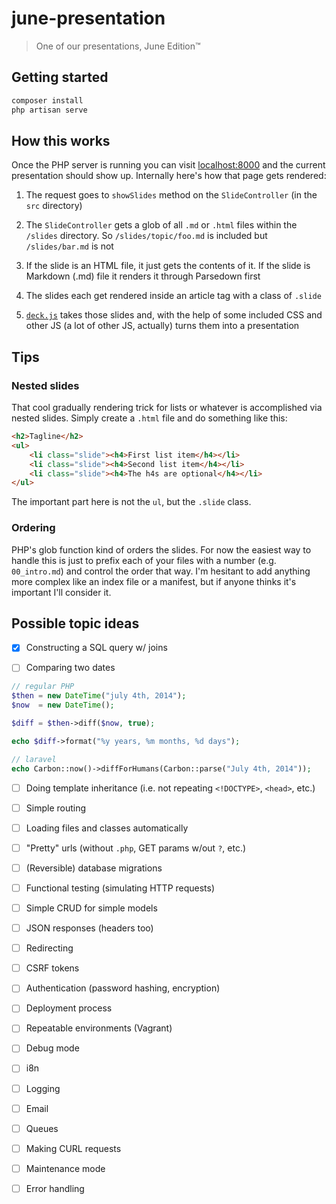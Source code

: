 june-presentation
=================
>One of our presentations, June Edition™

Getting started
---------------
```bash
composer install
php artisan serve
```

How this works
--------------
Once the PHP server is running you can visit [localhost:8000][localhost] and the
current presentation should show up. Internally here's how that page gets
rendered:

1. The request goes to `showSlides` method on the `SlideController` (in the
   `src` directory)

2. The `SlideController` gets a glob of all `.md` or `.html` files within the
   `/slides` directory. So `/slides/topic/foo.md` is included but
   `/slides/bar.md` is not

3. If the slide is an HTML file, it just gets the contents of it. If the slide
   is Markdown (.md) file it renders it through Parsedown first

4. The slides each get rendered inside an article tag with a class of `.slide`

5. [`deck.js`][deckjs] takes those slides and, with the help of some included
   CSS and other JS (a lot of other JS, actually) turns them into a presentation

[localhost]: http://localhost:8000
[deckjs]: http://imakewebthings.com/deck.js/

Tips
----

### Nested slides

That cool gradually rendering trick for lists or whatever is accomplished via
nested slides. Simply create a `.html` file and do something like this:

```html
<h2>Tagline</h2>
<ul>
    <li class="slide"><h4>First list item</h4></li>
    <li class="slide"><h4>Second list item</h4></li>
    <li class="slide"><h4>The h4s are optional</h4></li>
</ul>
```

The important part here is not the `ul`, but the `.slide` class.

### Ordering

PHP's glob function kind of orders the slides. For now the easiest way to handle
this is just to prefix each of your files with a number (e.g. `00_intro.md`) and
control the order that way. I'm hesitant to add anything more complex like an
index file or a manifest, but if anyone thinks it's important I'll consider it.

Possible topic ideas
--------------------
- [x] Constructing a SQL query w/ joins

- [ ] Comparing two dates

```php
// regular PHP
$then = new DateTime("july 4th, 2014");
$now  = new DateTime();

$diff = $then->diff($now, true);

echo $diff->format("%y years, %m months, %d days");
```

```php
// laravel
echo Carbon::now()->diffForHumans(Carbon::parse("July 4th, 2014"));
```

- [ ] Doing template inheritance (i.e. not repeating `<!DOCTYPE>`, `<head>`, etc.)

- [ ] Simple routing

- [ ] Loading files and classes automatically

- [ ] "Pretty" urls (without `.php`, GET params w/out `?`, etc.)

- [ ] (Reversible) database migrations

- [ ] Functional testing (simulating HTTP requests)

- [ ] Simple CRUD for simple models

- [ ] JSON responses (headers too)

- [ ] Redirecting

- [ ] CSRF tokens

- [ ] Authentication (password hashing, encryption)

- [ ] Deployment process

- [ ] Repeatable environments (Vagrant)

- [ ] Debug mode

- [ ] i8n

- [ ] Logging

- [ ] Email

- [ ] Queues

- [ ] Making CURL requests

- [ ] Maintenance mode

- [ ] Error handling

